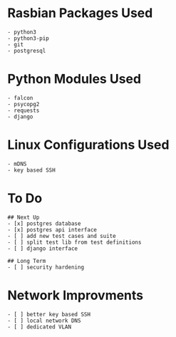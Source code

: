 # Rasbian Packages Used
    - python3
    - python3-pip
    - git
    - postgresql

# Python Modules Used
    - falcon
    - psycopg2
    - requests
    - django

# Linux Configurations Used
    - mDNS
    - key based SSH

# To Do
    ## Next Up
    - [x] postgres database
    - [x] postgres api interface
    - [ ] add new test cases and suite
    - [ ] split test lib from test definitions
    - [ ] django interface

    ## Long Term
    - [ ] security hardening

# Network Improvments
    - [ ] better key based SSH
    - [ ] local network DNS
    - [ ] dedicated VLAN

